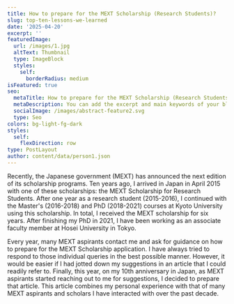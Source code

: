 ```yaml
---
title: How to prepare for the MEXT Scholarship (Research Students)?
slug: top-ten-lessons-we-learned
date: '2025-04-20'
excerpt: ''
featuredImage:
  url: /images/1.jpg
  altText: Thumbnail
  type: ImageBlock
  styles:
    self:
      borderRadius: medium
isFeatured: true
seo:
  metaTitle: How to prepare for the MEXT Scholarship (Research Students)?
  metaDescription: You can add the excerpt and main keywords of your blog post here.
  socialImage: /images/abstract-feature2.svg
  type: Seo
colors: bg-light-fg-dark
styles:
  self:
    flexDirection: row
type: PostLayout
author: content/data/person1.json
---
```

Recently, the Japanese government (MEXT) has announced the next edition of its scholarship programs. Ten years ago, I arrived in Japan in April 2015 with one of these scholarships: the MEXT Scholarship for Research Students. After one year as a research student (2015-2016), I continued with the Master's (2016-2018) and PhD (2018-2021) courses at Kyoto University using this scholarship. In total, I received the MEXT scholarship for six years. After finishing my PhD in 2021, I have been working as an associate faculty member at Hosei University in Tokyo. 

Every year, many MEXT aspirants contact me and ask for guidance on how to prepare for the MEXT Scholarship application. I have always tried to respond to those individual queries in the best possible manner. However, it would be easier if I had jotted down my suggestions in an article that I could readily refer to. Finally, this year, on my 10th anniversary in Japan, as MEXT aspirants started reaching out to me for suggestions, I decided to prepare that article. This article combines my personal experience with that of many MEXT aspirants and scholars I have interacted with over the past decade.   


